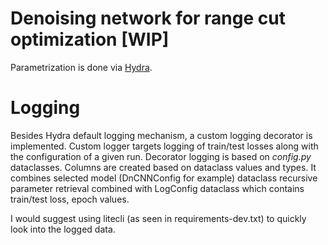 # Denoising network for range cut optimization [WIP]

Parametrization is done via [Hydra](https://hydra.cc/).

# Logging

Besides Hydra default logging mechanism, a custom logging decorator is implemented. Custom logger targets logging of train/test losses along with the configuration of a given run. Decorator logging is based on *config.py* dataclasses. Columns are created based on dataclass values and types. It combines selected model (DnCNNConfig for example) dataclass recursive parameter retrieval combined with LogConfig dataclass which contains train/test loss, epoch values.

I would suggest using litecli (as seen in requirements-dev.txt) to quickly look into the logged data.

